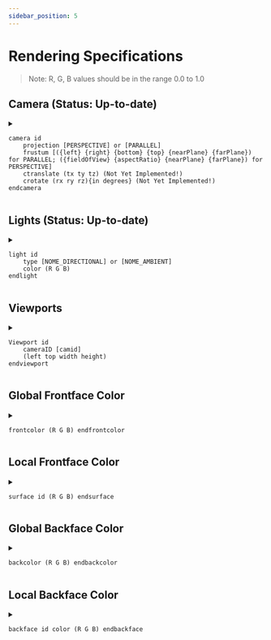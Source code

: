 ```yaml
---
sidebar_position: 5
---
```


# Rendering Specifications
> Note: R, G, B values should be in the range 0.0 to 1.0

## Camera (Status: Up-to-date)

<details><summary>

```
camera id
    projection [PERSPECTIVE] or [PARALLEL]
    frustum [({left} {right} {bottom} {top} {nearPlane} {farPlane}) for PARALLEL; ({fieldOfView} {aspectRatio} {nearPlane} {farPlane}) for PERSPECTIVE]
    ctranslate (tx ty tz) (Not Yet Implemented!)
    crotate (rx ry rz){in degrees} (Not Yet Implemented!)
endcamera
```

</summary>

* `{fieldOfView}`: extent of the observable world that is seen, defined by an angle (0&deg; ~ 360&deg;).
* `{aspectRatio}`: ratio of the width and height of the viewport. 
* `{left}`: Defines the left X axis of the Nearplane and Farplane.
* `{right}`: Defines the Right X axis of the Nearplane and Farplane.
* `{bottom}`: Defines the Bottom Y axis of the Nearplane and Farplane.
* `{top}`: Defines the Top Y axis of the Nearplane and Farplane.
* `{nearPlane}`: Defines the Z axis of the Nearplane.
* `{farPlane}`: Defines the Z axis of the Farplane.

The default Camera is `PERSPECTIVE`, with 45&deg; `FOV`, 1280x720 `Aspect Ratio`, 0.1 `nearPlane`, and 1000 `farPlane`.

</details>

## Lights (Status: Up-to-date)

<details><summary>

```
light id
    type [NOME_DIRECTIONAL] or [NOME_AMBIENT]
    color (R G B)
endlight
```

</summary>

Creates a light that can optionally be colored and a directed or ambient beam.

</details>

## Viewports

<details><summary>

```
Viewport id
    cameraID [camid]
    (left top width height)
endviewport
```

</summary>

Single or multiple viewport setting.

</details>

## Global Frontface Color

<details><summary>

```
frontcolor (R G B) endfrontcolor
```

</summary>

Set global frontface color, can't use slider to interactively change this.

</details>

## Local Frontface Color

<details><summary>

```
surface id (R G B) endsurface
```

</summary>

Defines a surface color by its RGB values in the range [0, 1].

</details>


## Global Backface Color

<details><summary>

```
backcolor (R G B) endbackcolor
```

</summary>

Set global backface color, can't use slider to interactively change this.

</details>

## Local Backface Color

<details><summary>

```
backface id color (R G B) endbackface
```

</summary>

Set the backface color for each individual backface.

</details>
